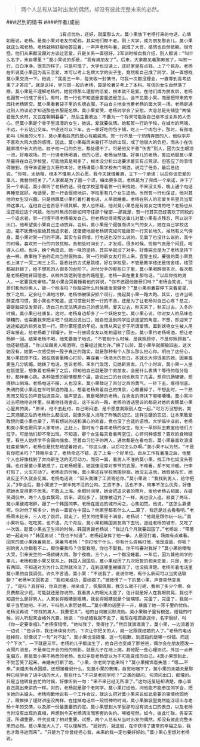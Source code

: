 > 两个人总有从当时出发的偶然，却没有彼此完整未来的必然。

###迟到的情书
####作者/成丽

						1有点忧伤，还好，就蛋那么大。莫小果放下老杨打来的电话，心情如是说。老杨，是莫小果对老友的昵称。其实他们都不老。刚上大学，成为朋友那会儿，莫小果就这么喊老杨，老杨就特舒服地答应着，一声声老杨叫着，就成了大哥，感情也自然依赖。很奇怪。他们从来都没跟对方谈过恋爱，只是关系一直很好。2军训时候自我介绍，别人都说：“叫什么名字，来自哪里？”莫小果说的却是，“我有男朋友了”。后来，大家都见着那男孩了，叫贺一行，白白净净，很乖的样子。只是可惜了，大学也没读上，还好家里有点钱，上了个民办。老杨在听说莫小果因为高三恋爱，本可以考上名牌大学的尖子生，竟然和自己成了同学，就一直想找莫小果交流一下。他说：“我高三一年，每天收一封情书，可我一次都没理会，一直等到高考结束了才答应”。就是这样，学习很一般的老杨，算是咬着牙考上了本科。写信的女生自然落了榜。莫小果是不理解老杨的，她觉得那么理智的恋爱，根本就不是爱。在他们成为朋友后，老杨也跟贺一行成了哥们。有时，贺一行也不知道是害羞还是怎么，会不见莫小果，而是把带来的东西托老杨转交。莫小果看着袋子里的名牌衣服，不由自主地会当着老杨的面大哭一场。老杨是通过别人的谈论才知道那些衣服是名牌。莫小果爱哭，老杨则学会了安慰。大意总是先铺垫“两情若是久长时，又岂在朝朝暮暮”，然后主要表达：不要为一个将来可能跟自己根本没关系的人伤心。但莫小果是个骨子里浪漫的女生，她说，爱就要纵情。她和贺一行的学校，在城市的两端，不远，十五站公交车。中途还可以下车，去一家好吃的包子铺，吃上一个肉包子。那时，有部电影叫《周渔的火车》，莫小果看后真的是心有戚戚焉。贺一行不是一个热情奔放的人，他似乎并不喜欢大鸣大放的感情。因此，莫小果每周末雷打不动的出现，成了他很大的负担，而从小在优越家境中长大的他，蚊子咬一口的负担，都处理不了。可是他又不善“伤害”别人，因为女生眼泪一流，好难收场。贺一行请老杨喝酒，他的心思，老杨当然懂。好事儿的老杨，答应劝服莫小果尽量待在自己学校里，可能他真是喝多了，根本没分析出这要求着实有点荒谬。但答应了的事情得做到，信守承诺是当大哥的本分。老杨请莫小果学校东门喝酒，说完了任务，最后总结说，“你呀，太幼稚，根本不懂男人的心思，我今天就借着酒，立下一个承诺：以后你谈恋爱的事儿，我替你把关了。”人家都是为了圆一个谎，编出更多谎，老杨是为了完成一个承诺，许下了另一个承诺。莫小果听了老杨的话，待在学校里等着贺一行来找她，不来没关系，晚上通个电话再睡觉就好。电话里，贺一行会很烦地讲，学校里有几个女生追他。当然贺一行也保证，他对其他的女生没兴趣。只是他跟莫小果打着打着电话，人早就睡着。老杨在别人的恋爱关系里充当军师这事儿，连他自己也百思不得其解。旁人也怀疑，他对莫小果总是有男女之情的吧？老杨也从没正视过这个问题。他当时焦虑的是如何守住那个秘密——那就是，贺一行其实已经喜欢了同校的一个追求者。贺一行恨不得老杨揭发自己。但老杨觉得背叛这事儿对莫小果有点残忍，所以说不出口。他希望莫小果自己主动放弃。岂料，莫小果是个倔强而讲义气的女人，她在自己学校这边，毫不犹豫地拒绝其他追求者，还傻傻地跟老杨研究如何能跟贺一行天长地久。虽然有义气傍身，莫小果对贺一行的不满，其实与日俱增。打电话也没什么说的，见面了也没什么说的，高中的时候，喜欢贺一行的内敛忧郁。真相处时间长了，才发现，很多时候，忧郁气真是个闷屁，呛得人心烦。也许，换个角度说，她一味的坚持，其实早就没了对手。好像完全是为了老杨坚持下去一样。故事拖下去的走向当然很狗血。贺一行的新女友打将上来，宣誓主权。要强的莫小果竟也上演了一哭二闹三上吊，最悲壮的方式是跳楼，好在学校里，不管是教学楼还是宿舍楼，楼顶都被封锁了，给不想死的人很多的台阶下。对付分手的那些日子里，莫小果喝醉很多次，每次都是老杨把她背回宿舍。从校外饭馆到宿舍的路程里，老杨一直在重复那句话，“以后你找的男人，一定要我先审核。”莫小果会哭着捶着他的背说，“你不还跟他做哥们吗？”老杨会笑说，“当哥们和当你男人，能一个标准吗？你脑袋什么时候能发育健全？”莫小果闹着要停下来看星星，放下之后，定会吐个满地污秽。老杨怕被保安抓个现行，挽起莫小果一路大跑。其实，也许当喝醉变成习惯，莫小果也不知道，这习惯是对贺一行的不舍，还是为了让老杨对自己心疼？总之，要是脑袋没发育好，连自己也无法猜透自己的想法啊。夏天过去，秋天来了，秋天过去，入冬的时候，莫小果已经康复。这时，老杨身边却多了一个妖艳女生。莫小果心说，你对女人的品味也够糟的，也需要我来把关吧？但她没说出口，她自觉退到同学应该遥望的角度，不想，却迎来了迷途知返的前男友贺一行。荷尔蒙旺盛的年纪，友情从来让步于所谓爱情。直到妖艳女生被人用好车接走，给老杨戴了绿帽子。贺一行被现女友以死相逼领了回去。莫小果约老杨喝酒，想让老杨醉一回。结果老杨不喝，他死要面子地说，“不管到什么时候，是我照顾你，不是你照顾我”。他还顿悟道，“你以后跟男人喝酒啊，也要经过我允许。”换了以前，莫小果早就揶揄回去，这次她没有，她第一次感受到一股子真正的踏实，就是那种有个人那么那么担心你。明白了这份心，莫小果按捺不住。她在宿舍里精心打扮，筹谋着一场浩大的告白。本就长大得很美的她，因害羞更生几分妩媚。她拨了电话，告诉老杨，来东门饭馆，见她新男友。几个小时后，莫小果一人坐在饭馆里，想象着老杨来了之后，得知他自己就是那个男朋友，会是什么表情？等待的每分每秒，都伴着心跳。各种能想的剧情都想个遍，能说出口的台词也默背了几遍。想得饥肠辘辘，想得排山倒海。老杨电话不接，人也没来。莫小果鼓足了百分之百的勇气，一针下去，瘪得彻底。失魂的莫小果走在平时醉酒的路上，想着老杨背着自己的情景，心都要碎了。不想此时，一个熟悉而又陌生的声音钻进耳朵，循声望去，竟是喝醉的老杨，在舍友的搀扶下嘟嘟囔囔。莫小果冲过去把他抢进怀里，扶着他往宿舍走。这不长的一路，老杨的酒话里诉的都是对她的衷肠莫小果心里真的美，“原来，他不去赴约，自己喝闷酒，是不愿意我跟别人在一起。”可万万没想到，第二天酒醒之后的老杨什么都没说，就像外星人消除了昨晚的记忆。这样生硬的忘记，让本来敢爱敢恨的莫小果也蒙了，所有想说的话和满心的欢喜，竟也没了合适的语境。大学临毕业前，老杨和莫小果也跟风学人家考研。正赶上，那时有个喜欢老杨的女生，每天一早排队去教室给他们占位子。可是他们却不常出现。不知道，那个女生每天看着两空位，心怀何种感想？喜欢的食物链里，有些人始终学不会弱肉强食。空着自习位子的两人，通常都是在看电影。莫小果最喜欢浪漫轻喜爱情片，老杨总是忧愁地望着她说，“你这么傻，以后可怎么办啊。”莫小果不以为然，“不是有你把关吗？”转眼毕业了，老杨命还不错，去了上海一个好单位。自从工作有着落之后，他整个人也好像找到了奔向新生活的无尽动力。而另一面，看男人不准的莫小果，找工作也如没头苍蝇。也许是莫小果敏感了，在老杨眼里，她就像没穿对季节的衣服，不难看，却不知冷暖。行李打包了，火车开动了。老杨走的时候，莫小果还在学校周围徘徊。她没去送他，她假装在忙，她说反正不久就会见面。老杨电话说：“回头我赚了工资寄给你。”莫小果说：“我找到男人，给你把关。”3毕业后，莫小果进了一家半死不活的公司。工资不多，活也不多，同事不怎么优秀，好像把她也变得更不优秀。不敢去上海。余暇时间里，她会把追求者的照片，发给老杨去相面，在嬉笑调侃中，两个人各自飘零。后来，调侃多了，就像被诅咒了一样，再也没人追。寂寞了两年，莫小果破戒喝醉，跟了一个韩国同事。老杨在遥远的城市闻之，心焦如焚。他说，“这怎么靠谱呢，你对他了解多少，他会一直留在中国么？他家里都有什么人……算了，我还是过去看看吧。”老杨周末赶来，三人吃了饭后，就走了。把关的结果是不满意。老杨说：“他就是跟你玩一玩。”莫小果听后，吃吃笑，也不语。几个月后，莫小果和韩国男友南下去玩，途经老杨的城市，又吃了一次饭。趁莫小果去卫生间的时候，韩国男跟老杨说：“我过几个月就要回国了。”老杨说：“带着她一起走吗？”韩国男说：“我也不知道”。老杨起身挥了他一拳。人是没打着，场面有点难看。回来的莫小果挽着男友，哭着骂老杨：“你打他干什么，你有什么资格打他，他是混蛋，你呢？别的男人你都看不上，那你要我吗？你娶我吧，你也不娶我，你干吗要对我好？”莫小果的嚎啕大哭，引来天空的一场磅礴大雨。那个夜晚，三个人，一个都没睡着。一年后，因为其他同学的事儿，老杨和莫小果又联系上。韩国人回国后，莫小果经历了几次短暂的相亲恋爱，只是，至少有两回，不知道对方为什么突然就冷淡了，连到底哪里被嫌弃了，也没搞清楚。老杨听着电话里莫小果的自我调侃，许久不言语。莫小果：“不说我了，说说你吧，有什么新闻可以当笑话聊聊？”老杨半天回答道：“我相亲成功，要结婚了。”微微愣了一下的莫小果，声音突然变高了，“是吗？真好呀，你真厉害，相亲成了，佩服佩服，我怎么就不行呢，我相了多少个啊，会员费都没少花，可能就还是你说的，我看男人的眼光太差了，估计就是好人在我眼前晃，我也不知道什么是好男人。人家长得眼睛是眼睛，我长得眼睛就是个玻璃球。完蛋了，完蛋了，我就一辈子当尼姑吧，不对，干吗怨人家尼姑啊……”莫小果的话匣子一开，暴露了她一泻千里的忧伤。老杨没再说 “你找的男人，我要把关”。他的台词被沉默洗劫。莫小果脑子里有根弦，搭错的时候，别人听起来会格外亢奋。她说：“你结婚我就不去了，我现在唱首歌送你，名字很好，叫《你一定要幸福》。”老杨很错愕，“她叫我了，我得挂了。”然后就滴滴滴了。莫小果，一边流着泪一边说：“告诉你，我还继续努力的，下次让你把关的人，就一定跟我结婚的人了。”老杨的电话挂掉前，好像说了一句“对不起”。莫小果也没搞懂，这一句抱歉，到底指的是哪一份错。而这个“下次”，一下就是三年。老杨的儿子都出生了，他自己也变成了胖爸爸，偶尔会在朋友圈发一点照片消息，不是单位开会的他的侧影，就是儿子在地上爬。其他配一些心理测试，外加一点养生偏方。那是莫小果不熟悉的老杨，也似乎是老杨曾以为不可能变成的自己。4莫小果想到此，不觉苦笑了起来。未婚夫打断了她，“小果，你老同学能来吗？”莫小果掩饰着失落：“嗯……不来。”未婚夫有点困惑，还想接着说什么，见莫小果的表情，自觉地咽下了。莫小果的未婚夫是那种已经学会了话中话的大人，那些什么“不只是老同学吧？”之类的疑问，何须问出口，都懂的。只是当他转身去忙的时候，好像听到一句：“来不来已经无所谓了。”这句话虽轻却清楚，像心事自己跳出来讲的一样。对的，老杨就是那个老同学。莫小果打给他，问他能不能参加同学会，把关她的未婚夫。老杨抱歉地说有一个工作会议，就这么把对莫小果来说如此重要的事情给回绝了。跟推掉了理财讲座没两样。在挂掉电话后一段慌神的时间，莫小果脑袋里竟然能浮现出与老杨十年的交情，以及那一份最重要的约定。莫小果想到大学里那句没有说出口的表白，以及老杨当时没有出现的真相，再想到今天老杨清淡而客套的失约。唏嘘哑然。如今，彼此忙碌，各安天涯，所谓重要，终究变成了相对重要。试想，两个人总有从当时出发的偶然，却没有彼此完整未来的必然。莫小果是大人了，可以理解的。“挺好的，就这般，在你获得了庸常的幸福之后，我也才敢寻迹而来”。“只是为了你曾经担心我，未来的我一定也要好好的。”莫小果心里想对老杨说。			  		